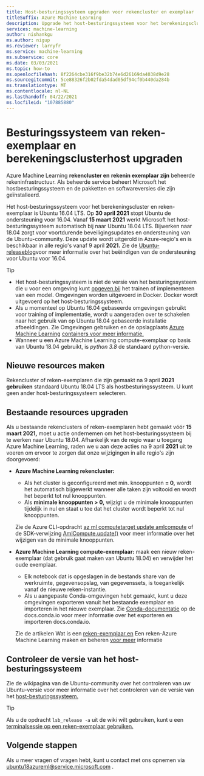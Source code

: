```yaml
---
title: Host-besturingssysteem upgraden voor rekencluster en exemplaar
titleSuffix: Azure Machine Learning
description: Upgrade het host-besturingssysteem voor het berekeningscluster en reken-exemplaar van Ubuntu 16.04 LTS naar 18.04 LTS.
services: machine-learning
author: nishankgu
ms.author: nigup
ms.reviewer: larryfr
ms.service: machine-learning
ms.subservice: core
ms.date: 03/03/2021
ms.topic: how-to
ms.openlocfilehash: 8f2264cbe316f9be32b74e6d26169da4038d9e28
ms.sourcegitcommit: 5ce88326f2b02fda54dad05df94cf0b440da284b
ms.translationtype: MT
ms.contentlocale: nl-NL
ms.lasthandoff: 04/22/2021
ms.locfileid: "107885880"
---
```

# <a name="upgrade-compute-instance-and-compute-cluster-host-os"></a>Besturingssysteem van reken-exemplaar en berekeningsclusterhost upgraden

Azure Machine Learning __rekencluster en__ __rekenin exemplaar zijn__ beheerde rekeninfrastructuur. Als beheerde service beheert Microsoft het hostbesturingssysteem en de pakketten en softwareversies die zijn geïnstalleerd.

Het host-besturingssysteem voor het berekeningscluster en reken-exemplaar is Ubuntu 16.04 LTS. Op **30 april 2021** stopt Ubuntu de ondersteuning voor 16.04. Vanaf __15 maart 2021__ werkt Microsoft het host-besturingssysteem automatisch bij naar Ubuntu 18.04 LTS. Bijwerken naar 18.04 zorgt voor voortdurende beveiligingsupdates en ondersteuning van de Ubuntu-community. Deze update wordt uitgerold in Azure-regio's en is beschikbaar in alle regio's vanaf 9 april __2021.__ Zie de [Ubuntu-releaseblog](https://wiki.ubuntu.com/Releases)voor meer informatie over het beëindigen van de ondersteuning voor Ubuntu voor 16.04.

> [!TIP]
> * Het host-besturingssysteem is niet de versie van het besturingssysteem die u voor een omgeving kunt [opgeven bij](how-to-use-environments.md) het trainen of implementeren van een model. Omgevingen worden uitgevoerd in Docker. Docker wordt uitgevoerd op het host-besturingssysteem.
> * Als u momenteel op Ubuntu 16.04 gebaseerde omgevingen gebruikt voor training of implementatie, wordt u aangeraden over te schakelen naar het gebruik van op Ubuntu 18.04 gebaseerde installatie afbeeldingen. Zie Omgevingen gebruiken en de opslagplaats [Azure Machine Learning](how-to-use-environments.md) [containers voor meer informatie.](https://github.com/Azure/AzureML-Containers/tree/master/base)
> * Wanneer u een Azure Machine Learning compute-exemplaar op basis van Ubuntu 18.04 gebruikt, is _python 3.8_ de standaard python-versie.
## <a name="creating-new-resources"></a>Nieuwe resources maken

Rekencluster of reken-exemplaren die zijn gemaakt na 9 april __2021 gebruiken__ standaard Ubuntu 18.04 LTS als hostbesturingssysteem. U kunt geen ander host-besturingssysteem selecteren.

## <a name="upgrade-existing-resources"></a>Bestaande resources upgraden

Als u bestaande rekenclusters of reken-exemplaren hebt gemaakt vóór __15 maart 2021,__ moet u actie ondernemen om het host-besturingssysteem bij te werken naar Ubuntu 18.04. Afhankelijk van de regio waar u toegang Azure Machine Learning, raden we u aan deze acties na 9 april __2021__ uit te voeren om ervoor te zorgen dat onze wijzigingen in alle regio's zijn doorgevoerd:

* __Azure Machine Learning rekencluster:__

    * Als het cluster is geconfigureerd met min. knooppunten __= 0,__ wordt het automatisch bijgewerkt wanneer alle taken zijn voltooid en wordt het beperkt tot nul knooppunten.
    * Als __minimale knooppunten > 0,__ wijzigt u de minimale knooppunten tijdelijk in nul en staat u toe dat het cluster wordt beperkt tot nul knooppunten.

    Zie de Azure CLI-opdracht [az ml computetarget update amlcompute](https://docs.microsoft.com/cli/azure/ml/computetarget/update#az_ml_computetarget_update_amlcompute) of de SDK-verwijzing [AmlCompute.update()](https://docs.microsoft.com/python/api/azureml-core/azureml.core.compute.amlcompute.amlcompute#update-min-nodes-none--max-nodes-none--idle-seconds-before-scaledown-none-) voor meer informatie over het wijzigen van de minimale knooppunten.

* __Azure Machine Learning compute-exemplaar:__ maak een nieuw reken-exemplaar (dat gebruik gaat maken van Ubuntu 18.04) en verwijder het oude exemplaar.

    * Elk notebook dat is opgeslagen in de bestands share van de werkruimte, gegevensopslag, van gegevenssets, is toegankelijk vanaf de nieuwe reken-instantie.
    * Als u aangepaste Conda-omgevingen hebt gemaakt, kunt u deze omgevingen exporteren vanuit het bestaande exemplaar en importeren in het nieuwe exemplaar. Zie [Conda-documentatie](https://docs.conda.io/) op de docs.conda.io voor meer informatie over het exporteren en importeren docs.conda.io.

    Zie de artikelen Wat is een [reken-exemplaar en](concept-compute-instance.md) Een reken-Azure Machine Learning maken en beheren [voor meer](how-to-create-manage-compute-instance.md) informatie

## <a name="check-host-os-version"></a>Controleer de versie van het host-besturingssysteem

Zie de wikipagina van de Ubuntu-community over het controleren van uw Ubuntu-versie voor meer informatie over het controleren van de versie van het [host-besturingssysteem.](https://help.ubuntu.com/community/CheckingYourUbuntuVersion)

> [!TIP]
> Als u de opdracht `lsb_release -a` uit de wiki wilt gebruiken, kunt u een [terminalsessie op een reken-exemplaar gebruiken.](how-to-access-terminal.md)
## <a name="next-steps"></a>Volgende stappen

Als u meer vragen of vragen hebt, kunt u contact met ons opnemen via [ubuntu18azureml@service.microsoft.com](mailto:ubuntu18azureml@service.microsoft.com) .
